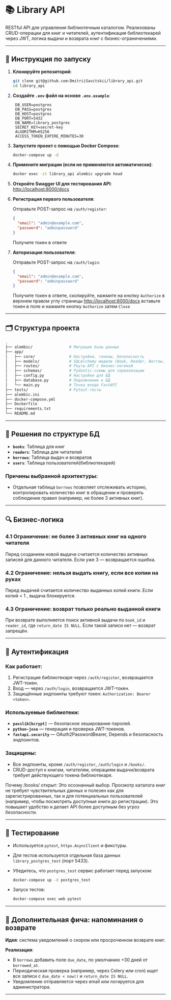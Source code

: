 # 📚 Library API

RESTful API для управления библиотечным каталогом. Реализованы CRUD-операции для книг и читателей, аутентификация библиотекарей через JWT, логика выдачи и возврата книг с бизнес-ограничениями.

---

## 🚀 Инструкция по запуску

1. **Клонируйте репозиторий**:
   ```bash
   git clone git@github.com:DmitriiSavitskii/library_api.git
   cd library_api
   ```

2. **Создайте `.env` файл на основе `.env.example`**:
   ```env
    DB_USER=postgres
    DB_PASS=postgres
    DB_HOST=postgres
    DB_PORT=5432
    DB_NAME=library_postgres
    SECRET_KEY=secret-key
    ALGORITHM=HS256
    ACCESS_TOKEN_EXPIRE_MINUTES=30
   ```

3. **Запустите проект с помощью Docker Compose**:
   ```bash
   docker-compose up -d
   ```

4. **Примените миграции (если не применяются автоматически)**:
   ```bash
   docker exec -it library_api alembic upgrade head
   ```

5. **Откройте Swagger UI для тестирования API**:
   [http://localhost:8000/docs](http://localhost:8000/docs)

6. **Регистрация первого пользователя**:

   Отправьте POST-запрос на `/auth/register`:
   ```json
   {
     "email": "admin@example.com",
     "password": "adminpassword"
   }
   ```

   Получите токен в ответе

6. **Авторизация пользователя**:

   Отправьте POST-запрос на `/auth/login`:
   ```json
   {
     "email": "admin@example.com",
     "password": "adminpassword"
   }
   ```

   Получите токен в ответе, скопируйте, нажмите на кнопку  `Authorize` в верхнем правом углу страницы [http://localhost:8000/docs](http://localhost:8000/docs) вставьте токен в поле и нажмите кнопку `Authorize` затем `Close`

---

## 🗂 Структура проекта

```bash
.
├── alembic/                # Миграции базы данных
├── app/
│   ├── core/               # Настройки, токены, безопасность
│   ├── models/             # SQLAlchemy модели (Book, Reader, Borrow, User)
│   ├── routes/             # Роуты API с бизнес-логикой
│   ├── schemas/            # Pydantic-схемы для сериализации
│   ├── config.py           # Настройки для БД
│   ├── database.py         # Подключение к БД
│   └── main.py             # Точка входа FastAPI
├── tests/                  # Pytest-тесты
├── alembic.ini
├── docker-compose.yml
├── Dockerfile
├── requirements.txt
└── README.md
```

---

## 🧠 Решения по структуре БД

- **`books`**: Таблица для книг
- **`readers`**: Таблица для читателей
- **`borrows`**: Таблица выдач и возвратов
- **`users`**: Таблица пользователей(библиотекарей)

### Причины выбранной архитектуры:
- Отдельная таблица `borrows` позволяет отслеживать историю, контролировать количество книг в обращении и проверять соблюдение правил (например, не более 3 активных книг).

---

## 🔍 Бизнес-логика

### 4.1 Ограничение: не более 3 активных книг на одного читателя

Перед созданием новой выдачи считается количество активных записей для данного читателя. Если уже 3 — возвращается ошибка.

### 4.2 Ограничение: нельзя выдать книгу, если все копии на руках

Перед выдачей считается количество выданных копий книги. Если копий < 1 , выдача блокируется.

### 4.3 Ограничение: возврат только реально выданной книги

При возврате выполняется поиск активной выдачи по `book_id` и `reader_id`, где `return_date IS NULL`. Если такой записи нет — возврат запрещён.

---

## 🔐 Аутентификация

### Как работает:

1. Регистрация библиотекаря через `/auth/register`, возвращается JWT-токен.
2. Вход — через `/auth/login`, возвращается JWT-токен.
3. Защищённые эндпоинты требуют токен: `Authorization: Bearer <token>`.

### Используемые библиотеки:
- **`passlib[bcrypt]`** — безопасное хеширование паролей.
- **`python-jose`** — генерация и проверка JWT-токенов.
- **`fastapi.security`** — OAuth2PasswordBearer, Depends и безопасность эндпоинтов.

### Защищены:
- Все эндпоинты, кроме `/auth/register`, `/auth/login` и `/books/`.
- CRUD-доступ к книгам, читателям, операциям выдачи/возврата требует действующего токена библиотекаря.

Почему /books/ открыт:
Это осознанный выбор. Просмотр каталога книг не требует чувствительных данных и полезен как для зарегистрированных, так и для потенциальных пользователей (например, чтобы посмотреть доступные книги до регистрации). Это повышает удобство и делает API более доступным без угроз безопасности.

---

## 🧪 Тестирование

- Используется `pytest`, `httpx.AsyncClient` и фикстуры.
- Для тестов используется отдельная база данных `library_postgres_test` (порт 5433).
- Убедитесь, что `postgres_test` сервис работает перед запуском:
   ```bash
   docker-compose up -d postgres_test
   ```

- Запуск тестов:
   ```bash
   docker-compose exec web pytest
   ```

---

## 🌟 Дополнительная фича: напоминания о возврате

**Идея**: система уведомлений о скором или просроченном возврате книг.

**Реализация**:
- В `borrows` добавить поле `due_date`, по умолчанию +30 дней от `borrowed_at`.
- Периодическая проверка (например, через Celery или cron) ищет все записи с `due_date < now()` и `return_date IS NULL`.
- Уведомление отправляется через email или логируется для администратора.

---
